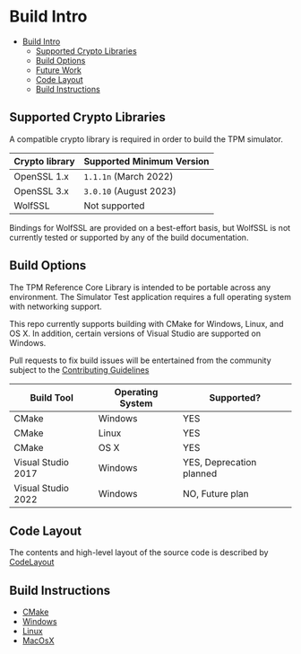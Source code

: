 # Build Intro

* [Build Intro](#build-intro)
  * [Supported Crypto Libraries](#supported-crypto-libraries)
  * [Build Options](#build-options)
  * [Future Work](#future-work)
  * [Code Layout](#code-layout)
  * [Build Instructions](#build-instructions)

## Supported Crypto Libraries

A compatible crypto library is required in order to build the TPM simulator.

| Crypto library | Supported Minimum Version |
| -------------- | ------------------------- |
| OpenSSL 1.x    | `1.1.1n` (March 2022)     |
| OpenSSL 3.x    | `3.0.10` (August 2023)    |
| WolfSSL        | Not supported             |

Bindings for WolfSSL are provided on a best-effort basis, but WolfSSL is not
currently tested or supported by any of the build documentation.

## Build Options

The TPM Reference Core Library is intended to be portable across any
environment.  The Simulator Test application requires a full operating system
with networking support.

This repo currently supports building with CMake for Windows, Linux, and OS X.
In addition, certain versions of Visual Studio are supported on Windows.

Pull requests to fix build issues will be entertained from the community
subject to the [Contributing Guidelines](../../CONTRIBUTING.md)

| Build Tool         | Operating System | Supported?               |
| ------------------ | ---------------- | ------------------------ |
| CMake              | Windows          | YES                      |
| CMake              | Linux            | YES                      |
| CMake              | OS X             | YES                      |
| Visual Studio 2017 | Windows          | YES, Deprecation planned |
| Visual Studio 2022 | Windows          | NO, Future plan          |

## Code Layout

The contents and high-level layout of the source code is described by
[CodeLayout](CodeLayout.md)

## Build Instructions

* [CMake](Build.CMake.md)
* [Windows](Build.Windows.md)
* [Linux](Build.Linux.md)
* [MacOsX](Build.OsX.md)
